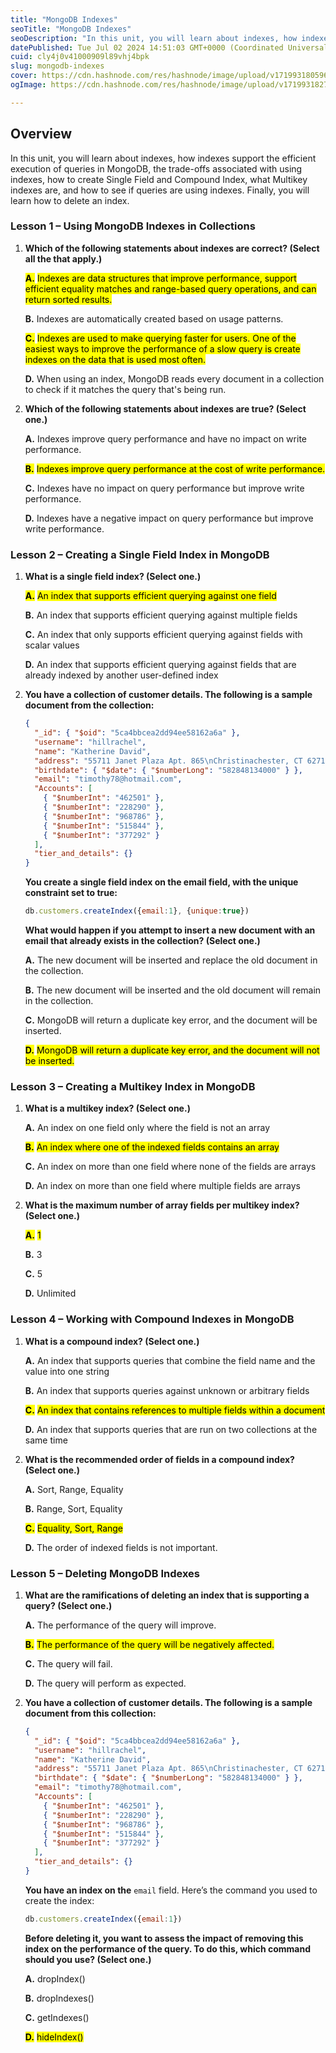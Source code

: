 ```yaml
---
title: "MongoDB Indexes"
seoTitle: "MongoDB Indexes"
seoDescription: "In this unit, you will learn about indexes, how indexes support the efficient execution of queries in MongoDB, the trade-offs associated with using indexes,"
datePublished: Tue Jul 02 2024 14:51:03 GMT+0000 (Coordinated Universal Time)
cuid: cly4j0v41000909l89vhj4bpk
slug: mongodb-indexes
cover: https://cdn.hashnode.com/res/hashnode/image/upload/v1719931805965/0ddc10b0-dda6-43c5-8ba7-27943037c0e4.png
ogImage: https://cdn.hashnode.com/res/hashnode/image/upload/v1719931827217/c4c4c8fa-b219-4273-9ae4-09067d74b12b.png

---
```


## **Overview**

In this unit, you will learn about indexes, how indexes support the efficient execution of queries in MongoDB, the trade-offs associated with using indexes, how to create Single Field and Compound Index, what Multikey indexes are, and how to see if queries are using indexes. Finally, you will learn how to delete an index.

### Lesson 1 – Using MongoDB Indexes in Collections

1. **Which of the following statements about indexes are correct? (Select all the that apply.)**
    
    **<mark>A.</mark>** <mark> Indexes are data structures that improve performance, support efficient equality matches and range-based query operations, and can return sorted results.</mark>
    
    **B.** Indexes are automatically created based on usage patterns.
    
    **<mark>C.</mark>** <mark> Indexes are used to make querying faster for users. One of the easiest ways to improve the performance of a slow query is create indexes on the data that is used most often.</mark>
    
    **D.** When using an index, MongoDB reads every document in a collection to check if it matches the query that's being run.
    
2. **Which of the following statements about indexes are true? (Select one.)**
    
    **A.** Indexes improve query performance and have no impact on write performance.
    
    **<mark>B.</mark>** <mark> Indexes improve query performance at the cost of write performance.</mark>
    
    **C.** Indexes have no impact on query performance but improve write performance.
    
    **D.** Indexes have a negative impact on query performance but improve write performance.
    

### Lesson 2 – Creating a Single Field Index in MongoDB

1. **What is a single field index? (Select one.)**
    
    **<mark>A.</mark>** <mark> An index that supports efficient querying against one field</mark>
    
    **B.** An index that supports efficient querying against multiple fields
    
    **C.** An index that only supports efficient querying against fields with scalar values
    
    **D.** An index that supports efficient querying against fields that are already indexed by another user-defined index
    
2. **You have a collection of customer details. The following is a sample document from the collection:**
    
    ```json
    {
      "_id": { "$oid": "5ca4bbcea2dd94ee58162a6a" },
      "username": "hillrachel",
      "name": "Katherine David",
      "address": "55711 Janet Plaza Apt. 865\nChristinachester, CT 62716",
      "birthdate": { "$date": { "$numberLong": "582848134000" } },
      "email": "timothy78@hotmail.com",
      "Accounts": [
        { "$numberInt": "462501" },
        { "$numberInt": "228290" },
        { "$numberInt": "968786" },
        { "$numberInt": "515844" },
        { "$numberInt": "377292" }
      ],
      "tier_and_details": {}
    }
    ```
    
    **You create a single field index on the email field, with the unique constraint set to true:**
    
    ```javascript
    db.customers.createIndex({email:1}, {unique:true}) 
    ```
    
    **What would happen if you attempt to insert a new document with an email that already exists in the collection? (Select one.)**
    
    **A.** The new document will be inserted and replace the old document in the collection.
    
    **B.** The new document will be inserted and the old document will remain in the collection.
    
    **C.** MongoDB will return a duplicate key error, and the document will be inserted.
    
    **<mark>D.</mark>** <mark> MongoDB will return a duplicate key error, and the document will not be inserted.</mark>
    

### Lesson 3 – Creating a Multikey Index in MongoDB

1. **What is a multikey index? (Select one.)**
    
    **A.** An index on one field only where the field is not an array
    
    **<mark>B.</mark>** <mark> An index where one of the indexed fields contains an array</mark>
    
    **C.** An index on more than one field where none of the fields are arrays
    
    **D.** An index on more than one field where multiple fields are arrays
    
2. **What is the maximum number of array fields per multikey index? (Select one.)**
    
    **<mark>A.</mark>** <mark> 1</mark>
    
    **B.** 3
    
    **C.** 5
    
    **D.** Unlimited
    

### Lesson 4 – Working with Compound Indexes in MongoDB

1. **What is a compound index? (Select one.)**
    
    **A.** An index that supports queries that combine the field name and the value into one string
    
    **B.** An index that supports queries against unknown or arbitrary fields
    
    **<mark>C.</mark>** <mark> An index that contains references to multiple fields within a document</mark>
    
    **D.** An index that supports queries that are run on two collections at the same time
    
2. **What is the recommended order of fields in a compound index? (Select one.)**
    
    **A.** Sort, Range, Equality
    
    **B.** Range, Sort, Equality
    
    **<mark>C.</mark>** <mark> Equality, Sort, Range</mark>
    
    **D.** The order of indexed fields is not important.
    

### Lesson 5 – Deleting MongoDB Indexes

1. **What are the ramifications of deleting an index that is supporting a query? (Select one.)**
    
    **A.** The performance of the query will improve.
    
    **<mark>B.</mark>** <mark> The performance of the query will be negatively affected.</mark>
    
    **C.** The query will fail.
    
    **D.** The query will perform as expected.
    
2. **You have a collection of customer details. The following is a sample document from this collection:**
    
    ```json
    {
      "_id": { "$oid": "5ca4bbcea2dd94ee58162a6a" },
      "username": "hillrachel",
      "name": "Katherine David",
      "address": "55711 Janet Plaza Apt. 865\nChristinachester, CT 62716",
      "birthdate": { "$date": { "$numberLong": "582848134000" } },
      "email": "timothy78@hotmail.com",
      "Accounts": [
        { "$numberInt": "462501" },
        { "$numberInt": "228290" },
        { "$numberInt": "968786" },
        { "$numberInt": "515844" },
        { "$numberInt": "377292" }
      ],
      "tier_and_details": {}
    }
    ```
    
    **You have an index on the** `email` field. Here’s the command you used to create the index:
    
    ```javascript
    db.customers.createIndex({email:1})
    ```
    
    **Before deleting it, you want to assess the impact of removing this index on the performance of the query. To do this, which command should you use? (Select one.)**
    
    **A.** dropIndex()
    
    **B.** dropIndexes()
    
    **C.** getIndexes()
    
    **<mark>D.</mark>** <mark> hideIndex()</mark>